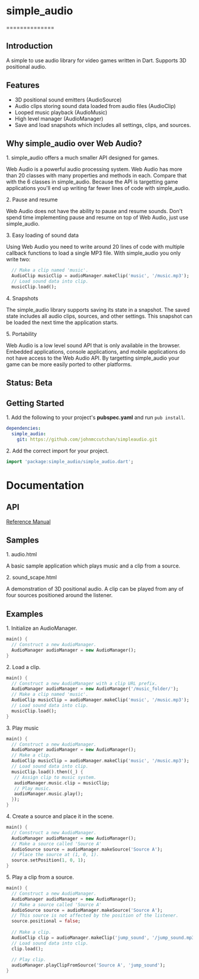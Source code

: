 # simple_audio #
==============

## Introduction ##

A simple to use audio library for video games written in Dart.
Supports 3D positional audio.

## Features ##

* 3D positional sound emitters (AudioSource)
* Audio clips storing sound data loaded from audio files (AudioClip)
* Looped music playback (AudioMusic)
* High level manager (AudioManager)
* Save and load snapshots which includes all settings, clips, and sources.

## Why simple_audio over Web Audio? ##

1\. simple_audio offers a much smaller API designed for games.

Web Audio is a powerful audio processing system. Web Audio has more than
20 classes with many properties and methods in each. Compare that with
the 6 classes in simple_audio. Because the API is targetting game applications
you'll end up writing far fewer lines of code with simple_audio.

2\. Pause and resume

Web Audio does not have the ability to pause and resume sounds. Don't spend 
time implementing pause and resume on top of Web Audio, just use simple_audio.

3\. Easy loading of sound data

Using Web Audio you need to write around 20 lines of code with multiple
callback functions to load a single MP3 file. With simple_audio you only
write two:

```dart
  // Make a clip named 'music'.
  AudioClip musicClip = audioManager.makeClip('music', '/music.mp3');
  // Load sound data into clip.
  musicClip.load();
```

4\. Snapshots

The simple_audio library supports saving its state in a snapshot. The
saved state includes all audio clips, sources, and other settings. This
snapshot can be loaded the next time the application starts.

5\. Portability

Web Audio is a low level sound API that is only available in the browser.
Embedded applications, console applications, and mobile applications do not
have access to the Web Audio API. By targetting simple_audio your game
can be more easily ported to other platforms.


## Status: Beta ##

## Getting Started ##

1\. Add the following to your project's **pubspec.yaml** and run ```pub install```.

```yaml
dependencies:
  simple_audio:
    git: https://github.com/johnmccutchan/simpleaudio.git
```

2\. Add the correct import for your project. 

```dart
import 'package:simple_audio/simple_audio.dart';
```

# Documentation #

## API ##

[Reference Manual](http://johnmccutchan.github.com/simpleaudio/simple_audio.html)

## Samples ##

1\. audio.html

A basic sample application which plays music and a clip from a source.

2\. sound_scape.html

A demonstration of 3D positional audio. A clip can be played from any of
four sources positioned around the listener.

## Examples ##

1\. Initialize an AudioManager.

```dart
main() {
  // Construct a new AudioManager.
  AudioManager audioManager = new AudioManager();
}
```

2\. Load a clip.

```dart
main() {
  // Construct a new AudioManager with a clip URL prefix.
  AudioManager audioManager = new AudioManager('/music_folder/');
  // Make a clip named 'music'.
  AudioClip musicClip = audioManager.makeClip('music', '/music.mp3');
  // Load sound data into clip.
  musicClip.load();
}
```

3\. Play music

```dart
main() {
  // Construct a new AudioManager.
  AudioManager audioManager = new AudioManager();
  // Make a clip.
  AudioClip musicClip = audioManager.makeClip('music', '/music.mp3');
  // Load sound data into clip.
  musicClip.load().then((_) {
   // Assign clip to music system.
   audioManager.music.clip = musicClip;
   // Play music.
   audioManager.music.play();
  });
}
```

4\. Create a source and place it in the scene.

```dart
main() {
  // Construct a new AudioManager.
  AudioManager audioManager = new AudioManager();
  // Make a source called 'Source A'
  AudioSource source = audioManager.makeSource('Source A');
  // Place the source at (1, 0, 1).
  source.setPosition(1, 0, 1);
}
```

5\. Play a clip from a source.

```dart
main() {
  // Construct a new AudioManager.
  AudioManager audioManager = new AudioManager();
  // Make a source called 'Source A'
  AudioSource source = audioManager.makeSource('Source A');
  // This source is not affected by the position of the listener.
  source.positional = false;
  
  // Make a clip.
  AudioClip clip = audioManager.makeClip('jump_sound', '/jump_sound.mp3');
  // Load sound data into clip.
  clip.load();
  
  // Play clip.
  audioManager.playClipFromSource('Source A', 'jump_sound');
}
```
